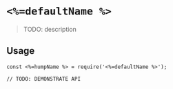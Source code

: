 # `<%=defaultName %>`

> TODO: description

## Usage

```
const <%=humpName %> = require('<%=defaultName %>');

// TODO: DEMONSTRATE API
```
